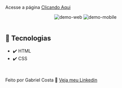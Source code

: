  Acesse a página [Clicando Aqui](https://gabrielcostarep.github.io/Marketing-Barbearia/)

 <div align="center" >
  <img src="./Readme-gif.gif" alt="demo-web">
  <img src="./Readme-cell-gif.gif" alt="demo-mobile">
</div>

<br>

## 🚀 Tecnologias

- ✔️ HTML
- ✔️ CSS

<br>

Feito por Gabriel Costa 👋 [Veja meu Linkedin](https://www.linkedin.com/in/gabrielcostadev/)